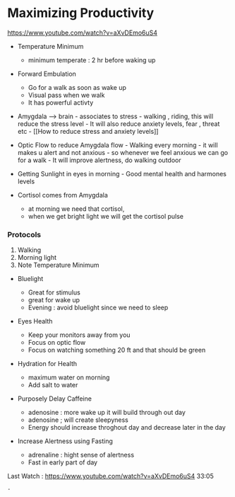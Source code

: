 # Maximizing Productivity

https://www.youtube.com/watch?v=aXvDEmo6uS4

- Temperature Minimum
	- minimum temperate : 2 hr before waking up 

- Forward Embulation
	- Go for a walk as soon as wake up
	- Visual pass when we walk 
	- It has powerful activty

- Amygdala --> brain
		-  associates to stress 
		-  walking , riding, this will reduce the stress level
		-  It will also reduce anxiety levels, fear , threat etc
		-  [[How to reduce stress and anxiety levels]]
	
- Optic Flow to reduce Amygdala flow
		- Walking every morning
		- it will makes u alert and not anxious
		- so whenever we feel anxious we can go for a walk
		- It will improve alertness, do walking outdoor
		
-  Getting Sunlight in eyes in morning
			- Good mental health and harmones levels

- Cortisol comes from Amygdala
	- at morning we need that cortisol,
	- when we get bright light we will get the cortisol pulse


### Protocols 
1. Walking 
2. Morning light
3. Note Temperature Minimum


- Bluelight 
	- Great for stimulus 
	- great for wake up
	- Evening : avoid bluelight since we need to sleep


- Eyes Health
	- Keep your monitors away from you
	- Focus on optic flow 
	- Focus on watching something 20 ft and that should be green

- Hydration for Health
	- maximum water on morning
	- Add salt to water 

- Purposely Delay Caffeine
	- adenosine : more wake up it will build through out day
	- adenosine ; will create sleepyness 
	- Energy should increase throghout day and decrease later in the day

- Increase Alertness using Fasting
	- adrenaline : hight sense of alertness
 	- Fast in early part of day 


Last Watch :
https://www.youtube.com/watch?v=aXvDEmo6uS4
33:05



 	- 